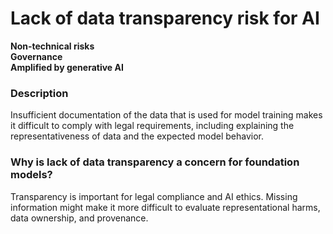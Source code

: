 # Lack of data transparency risk for AI

**Non-technical risks** \
**Governance** \
**Amplified by generative AI**

### Description

Insufficient documentation of the data that is used for model training makes it difficult to comply with legal requirements, including explaining the representativeness of data and the expected model behavior.

### Why is lack of data transparency a concern for foundation models?

Transparency is important for legal compliance and AI ethics. Missing information might make it more difficult to evaluate representational harms, data ownership, and provenance.
